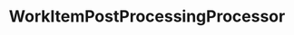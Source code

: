 ---
optionsClassName: WorkItemPostProcessingProcessorOptions
optionsClassFullName: MigrationTools.Processors.WorkItemPostProcessingProcessorOptions
configurationSamples:
- name: defaults
  description: 
  code: >-
    {
      "MigrationTools": {
        "ProcessorDefaults": {
          "WorkItemPostProcessingProcessor": {}
        }
      }
    }
  sampleFor: MigrationTools.Processors.WorkItemPostProcessingProcessorOptions
- name: Classic
  description: 
  code: >-
    {
      "$type": "WorkItemPostProcessingProcessorOptions",
      "Enabled": false,
      "WorkItemIDs": null,
      "WIQLQuery": "SELECT [System.Id] FROM WorkItems WHERE [System.TeamProject] = @TeamProject AND [@ReflectedWorkItemIdFieldName] = ''  AND [System.WorkItemType] NOT IN ('Test Suite', 'Test Plan','Shared Steps','Shared Parameter','Feedback Request') ORDER BY [System.ChangedDate] desc",
      "FilterWorkItemsThatAlreadyExistInTarget": false,
      "PauseAfterEachWorkItem": false,
      "WorkItemCreateRetryLimit": 0,
      "Enrichers": null,
      "ProcessorEnrichers": null,
      "SourceName": null,
      "TargetName": null
    }
  sampleFor: MigrationTools.Processors.WorkItemPostProcessingProcessorOptions
description: Reapply field mappings after a migration. Does not migtate Work Items, only reapplied changes to filed mappings.
className: WorkItemPostProcessingProcessor
typeName: Processors
architecture: v1
options:
- parameterName: Enabled
  type: Boolean
  description: If set to `true` then the processor will run. Set to `false` and the processor will not run.
  defaultValue: missng XML code comments
- parameterName: Enrichers
  type: List
  description: A list of enrichers that can augment the proccessing of the data
  defaultValue: missng XML code comments
- parameterName: FilterWorkItemsThatAlreadyExistInTarget
  type: Boolean
  description: This loads all of the work items already saved to the Target and removes them from the Source work item list prior to commencing the run. While this may take some time in large data sets it reduces the time of the overall migration significantly if you need to restart.
  defaultValue: true
- parameterName: PauseAfterEachWorkItem
  type: Boolean
  description: Pause after each work item is migrated
  defaultValue: false
- parameterName: ProcessorEnrichers
  type: List
  description: List of Enrichers that can be used to add more features to this processor. Only works with Native Processors and not legacy Processors.
  defaultValue: missng XML code comments
- parameterName: RefName
  type: String
  description: '`Refname` will be used in the future to allow for using named Options without the need to copy all of the options.'
  defaultValue: missng XML code comments
- parameterName: SourceName
  type: String
  description: missng XML code comments
  defaultValue: missng XML code comments
- parameterName: TargetName
  type: String
  description: missng XML code comments
  defaultValue: missng XML code comments
- parameterName: WIQLQuery
  type: String
  description: A work item query based on WIQL to select only important work items. To migrate all leave this empty. See [WIQL Query Bits](#wiql-query-bits)
  defaultValue: AND  [Microsoft.VSTS.Common.ClosedDate] = '' AND [System.WorkItemType] NOT IN ('Test Suite', 'Test Plan','Shared Steps','Shared Parameter','Feedback Request')
- parameterName: WorkItemCreateRetryLimit
  type: Int32
  description: '**beta** If set to a number greater than 0 work items that fail to save will retry after a number of seconds equal to the retry count. This allows for periodic network glitches not to end the process.'
  defaultValue: 5
- parameterName: WorkItemIDs
  type: IList
  description: A list of work items to import
  defaultValue: '[]'
status: preview
processingTarget: Work Items
classFile: /src/MigrationTools.Clients.AzureDevops.ObjectModel/Processors/WorkItemPostProcessingProcessor.cs
optionsClassFile: /src/MigrationTools.Clients.AzureDevops.ObjectModel/Processors/WorkItemPostProcessingProcessorOptions.cs

redirectFrom:
- /Reference/v1/Processors/WorkItemPostProcessingProcessorOptions/
layout: reference
toc: true
permalink: /Reference/Processors/WorkItemPostProcessingProcessor/
title: WorkItemPostProcessingProcessor
categories:
- Processors
- v1
topics:
- topic: notes
  path: /Processors/WorkItemPostProcessingProcessor-notes.md
  exists: false
  markdown: ''
- topic: introduction
  path: /Processors/WorkItemPostProcessingProcessor-introduction.md
  exists: false
  markdown: ''

---